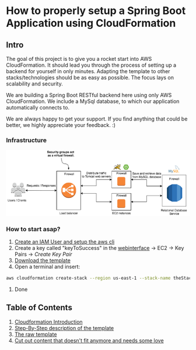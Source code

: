 # How to properly setup a Spring Boot Application using CloudFormation
## Intro
The goal of this project is to give you a rocket start into AWS CloudFormation. It should lead you through the process of setting up a backend for yourself in only minutes. Adapting the template to other stacks/technologies should be as easy as possible. The focus lays on scalability and security. 

We are building a Spring Boot RESTful backend here using only AWS CloudFormation. We include a MySql database, to which our application automatically connects to.

We are always happy to get your support. If you find anything that could be better, we highly appreciate your feedback. :)

### Infrastructure
![simple_mockup](doc/images/simple_overview.png)

### How to start asap?
1. [Create an IAM User and setup the aws cli](http://docs.aws.amazon.com/cli/latest/userguide/cli-chap-getting-set-up.html)
1. Create a key called "keyToSuccess" in the [webinterface](https://console.aws.amazon.com/console/home) -> EC2 -> Key Pairs -> *Create Key Pair*
1. [Download the template](cf_template/template.json)
1. Open a terminal and insert:
```bash
aws cloudformation create-stack --region us-east-1 --stack-name theStackIsBack --template-body file:///Users/PATH_TO_TEMPLATE/template.json --parameters ParameterKey=KeyName,ParameterValue=keyToSuccess ParameterKey=DBName,ParameterValue=TheDbName ParameterKey=DBPwd,ParameterValue=Th3P455w0rd ParameterKey=DBUser,ParameterValue=TheDbUser
```
1. Done

## Table of Contents
1. [Cloudformation Introduction](doc/template-overview.md)
2. [Step-By-Step description of the template](doc/template-desc.md)
3. [The raw template](template/template.json)
4. [Cut out content that doesn't fit anymore and needs some love](doc/pleasemodernizeme.md)